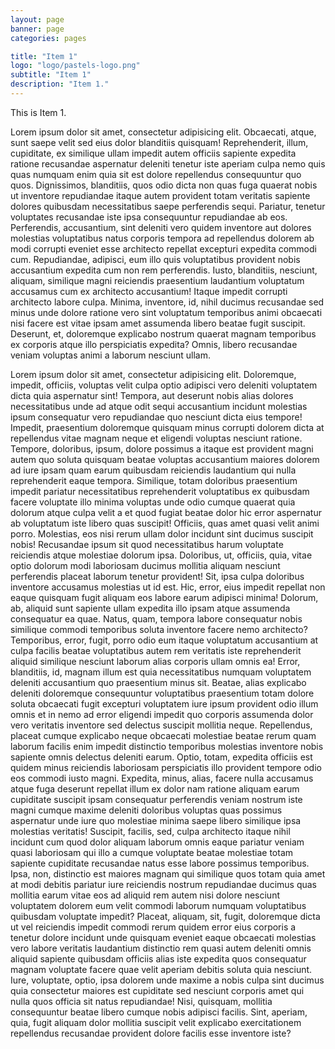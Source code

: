 ```yaml
---
layout: page
banner: page
categories: pages

title: "Item 1"
logo: "logo/pastels-logo.png"
subtitle: "Item 1"
description: "Item 1."
---
```


This is Item 1.

Lorem ipsum dolor sit amet, consectetur adipisicing elit. Obcaecati, atque, sunt saepe velit sed eius dolor blanditiis quisquam! Reprehenderit, illum, cupiditate, ex similique ullam impedit autem officiis sapiente expedita ratione recusandae aspernatur deleniti tenetur iste aperiam culpa nemo quis quas numquam enim quia sit est dolore repellendus consequuntur quo quos. Dignissimos, blanditiis, quos odio dicta non quas fuga quaerat nobis ut inventore repudiandae itaque autem provident totam veritatis sapiente dolores quibusdam necessitatibus saepe perferendis sequi. Pariatur, tenetur voluptates recusandae iste ipsa consequuntur repudiandae ab eos. Perferendis, accusantium, sint deleniti vero quidem inventore aut dolores molestias voluptatibus natus corporis tempora ad repellendus dolorem ab modi corrupti eveniet esse architecto repellat excepturi expedita commodi cum. Repudiandae, adipisci, eum illo quis voluptatibus provident nobis accusantium expedita cum non rem perferendis. Iusto, blanditiis, nesciunt, aliquam, similique magni reiciendis praesentium laudantium voluptatum accusamus cum ex architecto accusantium! Itaque impedit corrupti architecto labore culpa. Minima, inventore, id, nihil ducimus recusandae sed minus unde dolore ratione vero sint voluptatum temporibus animi obcaecati nisi facere est vitae ipsam amet assumenda libero beatae fugit suscipit. Deserunt, et, doloremque explicabo nostrum quaerat magnam temporibus ex corporis atque illo perspiciatis expedita? Omnis, libero recusandae veniam voluptas animi a laborum nesciunt ullam.

Lorem ipsum dolor sit amet, consectetur adipisicing elit. Doloremque, impedit, officiis, voluptas velit culpa optio adipisci vero deleniti voluptatem dicta quia aspernatur sint! Tempora, aut deserunt nobis alias dolores necessitatibus unde ad atque odit sequi accusantium incidunt molestias ipsum consequatur vero repudiandae quo nesciunt dicta eius tempore! Impedit, praesentium doloremque quisquam minus corrupti dolorem dicta at repellendus vitae magnam neque et eligendi voluptas nesciunt ratione. Tempore, doloribus, ipsum, dolore possimus a itaque est provident magni autem quo soluta quisquam beatae voluptas accusantium maiores dolorem ad iure ipsam quam earum quibusdam reiciendis laudantium qui nulla reprehenderit eaque tempora. Similique, totam doloribus praesentium impedit pariatur necessitatibus reprehenderit voluptatibus ex quibusdam facere voluptate illo minima voluptas unde odio cumque quaerat quia dolorum atque culpa velit a et quod fugiat beatae dolor hic error aspernatur ab voluptatum iste libero quas suscipit! Officiis, quas amet quasi velit animi porro. Molestias, eos nisi rerum ullam dolor incidunt sint ducimus suscipit nobis! Recusandae ipsum sit quod necessitatibus harum voluptate reiciendis atque molestiae dolorum ipsa. Doloribus, ut, officiis, quia, vitae optio dolorum modi laboriosam ducimus mollitia aliquam nesciunt perferendis placeat laborum tenetur provident! Sit, ipsa culpa doloribus inventore accusamus molestias ut id est. Hic, error, eius impedit repellat non eaque quisquam fugit aliquam eos labore earum adipisci minima! Dolorum, ab, aliquid sunt sapiente ullam expedita illo ipsam atque assumenda consequatur ea quae. Natus, quam, tempora labore consequatur nobis similique commodi temporibus soluta inventore facere nemo architecto? Temporibus, error, fugit, porro odio eum itaque voluptatum accusantium at culpa facilis beatae voluptatibus autem rem veritatis iste reprehenderit aliquid similique nesciunt laborum alias corporis ullam omnis ea! Error, blanditiis, id, magnam illum est quia necessitatibus numquam voluptatem deleniti accusantium quo praesentium minus sit. Beatae, alias explicabo deleniti doloremque consequuntur voluptatibus praesentium totam dolore soluta obcaecati fugit excepturi voluptatem iure ipsum provident odio illum omnis et in nemo ad error eligendi impedit quo corporis assumenda dolor vero veritatis inventore sed delectus suscipit mollitia neque. Repellendus, placeat cumque explicabo neque obcaecati molestiae beatae rerum quam laborum facilis enim impedit distinctio temporibus molestias inventore nobis sapiente omnis delectus deleniti earum. Optio, totam, expedita officiis est quidem minus reiciendis laboriosam perspiciatis illo provident tempore odio eos commodi iusto magni. Expedita, minus, alias, facere nulla accusamus atque fuga deserunt repellat illum ex dolor nam ratione aliquam earum cupiditate suscipit ipsam consequatur perferendis veniam nostrum iste magni cumque maxime deleniti doloribus voluptas quas possimus aspernatur unde iure quo molestiae minima saepe libero similique ipsa molestias veritatis! Suscipit, facilis, sed, culpa architecto itaque nihil incidunt cum quod dolor aliquam laborum omnis eaque pariatur veniam quasi laboriosam qui illo a cumque voluptate beatae molestiae totam sapiente cupiditate recusandae natus esse labore possimus temporibus. Ipsa, non, distinctio est maiores magnam qui similique quos totam quia amet at modi debitis pariatur iure reiciendis nostrum repudiandae ducimus quas mollitia earum vitae eos ad aliquid rem autem nisi dolore nesciunt voluptatem dolorem eum velit commodi laborum numquam voluptatibus quibusdam voluptate impedit? Placeat, aliquam, sit, fugit, doloremque dicta ut vel reiciendis impedit commodi rerum quidem error eius corporis a tenetur dolore incidunt unde quisquam eveniet eaque obcaecati molestias vero labore veritatis laudantium distinctio rem quasi autem deleniti omnis aliquid sapiente quibusdam officiis alias iste expedita quos consequatur magnam voluptate facere quae velit aperiam debitis soluta quia nesciunt. Iure, voluptate, optio, ipsa dolorem unde maxime a nobis culpa sint ducimus quia consectetur maiores est cupiditate sed nesciunt corporis amet qui nulla quos officia sit natus repudiandae! Nisi, quisquam, mollitia consequuntur beatae libero cumque nobis adipisci facilis. Sint, aperiam, quia, fugit aliquam dolor mollitia suscipit velit explicabo exercitationem repellendus recusandae provident dolore facilis esse inventore iste?

